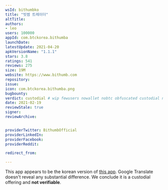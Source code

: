 ```yaml
---
wsId: bithumbko
title: "빗썸 트레이더"
altTitle: 
authors:
- leo
users: 100000
appId: com.btckorea.bithumba
launchDate: 
latestUpdate: 2021-04-20
apkVersionName: "1.1.1"
stars: 3.8
ratings: 541
reviews: 275
size: 19M
website: https://www.bithumb.com
repository: 
issue: 
icon: com.btckorea.bithumba.png
bugbounty: 
verdict: custodial # wip fewusers nowallet nobtc obfuscated custodial nosource nonverifiable reproducible bounty defunct
date: 2021-02-19
reviewStale: true
signer: 
reviewArchive:


providerTwitter: BithumbOfficial
providerLinkedIn: 
providerFacebook: 
providerReddit: 

redirect_from:

---
```



This app appears to be the korean version of
[this app](/android/com.btckorea.bithumb/). Google Translate doesn't reveal any
substantial difference. We conclude it is a custodial offering and **not verifiable**.
